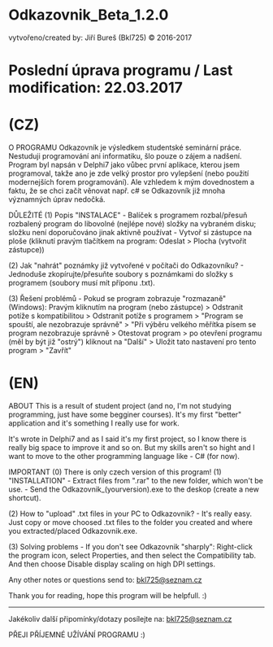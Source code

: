 # Odkazovnik_Beta_1.2.0

vytvořeno/created by: Jiří Bureš (Bkl725) © 2016-2017

# Poslední úprava programu / Last modification: 22.03.2017 

# (CZ)
O PROGRAMU
Odkazovník je výsledkem studentské seminární práce. Nestuduji programování ani informatiku, šlo pouze o zájem a nadšení. Program byl napsán v Delphi7 jako vůbec první aplikace, kterou jsem programoval, takže ano je zde velký prostor pro vylepšení (nebo použití modernejších forem programování). Ale vzhledem k mým dovednostem a faktu, že se chci začít věnovat např. c# se Odkazovník již mnoha významných úprav nedočká.

DŮLEŽITÉ
(1) Popis "INSTALACE"
	- Balíček s programem rozbal/přesuň rozbalený program do libovolné (nejlépe nové) složky na vybraném disku; složku není doporučováno jinak aktivně používat
	- Vytvoř si zástupce na ploše (kliknutí pravým tlačítkem na program: Odeslat > Plocha (vytvořit zástupce))

(2) Jak "nahrát" poznámky již vytvořené v počítači do Odkazovníku?
	- Jednoduše zkopírujte/přesuňte soubory s poznámkami do složky s programem (soubory musí  mít příponu .txt).

(3) Řešení problémů
	- Pokud se program zobrazuje "rozmazaně" (Windows): 
Pravým kliknutím na program (nebo zástupce) > Odstranit potíže s kompatibilitou > Odstranit potíže s programem > "Program se spouští, ale nezobrazuje správně" > "Při výběru velkého měřítka písem se program nezobrazuje správně > Otestovat program > po otevření programu (měl by být již "ostrý") kliknout na "Další" > Uložit tato nastavení pro tento program > "Zavřít"


# (EN)
ABOUT
This is a result of student project (and no, I'm not studying programming, just have some begginer courses). 
It's my first "better" application and it's something I really use for work. 

It's wrote in Delphi7 and as I said it's my first project, so I know there is really big space to improve it and so on.
But my skills aren't so hight and I want to move to the other programming language like - C# (for now).

IMPORTANT
(0) There is only czech version of this program!
(1) "INSTALLATION"
	- Extract files from ".rar" to the new folder, which won't be use. 
	- Send the Odkazovnik_(yourversion).exe to the deskop (create a new shortcut).

(2) How to "upload" .txt files in your PC to Odkazovnik?
	- It's really easy. Just copy or move choosed .txt files to the folder you created and where you extracted/placed Odkazovnik.exe.

(3) Solving problems
	- If you don't see Odkazovnik "sharply": Right-click the program icon, select Properties, and then select the Compatibility tab. And then choose Disable display scaling on high DPI settings.

Any other notes or questions send to: bkl725@seznam.cz 

Thank you for reading, hope this program will be helpfull. :)

------------------------------------------------------------------------------------------------------------

Jakékoliv další připomínky/dotazy posílejte na: bkl725@seznam.cz 

PŘEJI PŘÍJEMNÉ UŽÍVÁNÍ PROGRAMU :)

